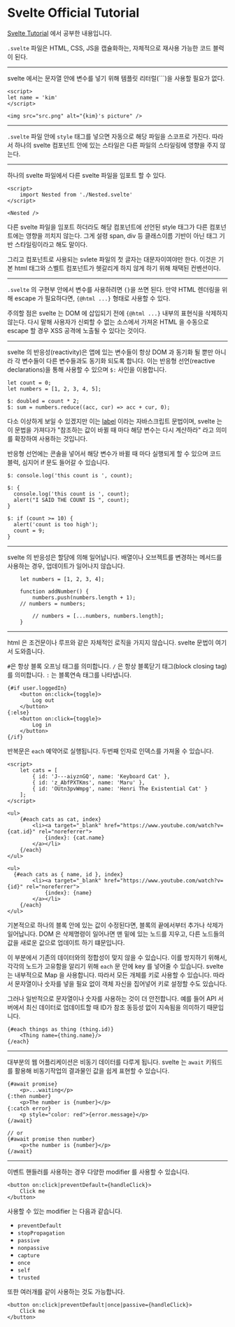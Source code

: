 # Svelte Official Tutorial

[Svelte Tutorial](https://svelte.dev/tutorial/basics) 에서 공부한 내용입니다.

`.svelte` 파일은 HTML, CSS, JS을 캡슐화하는, 자체적으로 재사용 가능한 코드 블럭이 된다.

---

svelte 에서는 문자열 안에 변수를 넣기 위해 템플릿 리터럴(`\``)을 사용할 필요가 없다.

```
<script>
let name = 'kim'
</script>

<img src="src.png" alt="{kim}'s picture" />
```

---

`.svelte` 파일 안에 `style` 태그를 넣으면 자동으로 해당 파일을 스코프로 가진다.
따라서 하나의 svelte 컴포넌트 안에 있는 스타일은 다른 파일의 스타일링에 영향을 주지 않는다.

---

하나의 svelte 파일에서 다른 svelte 파일을 임포트 할 수 있다.

```
<script>
	import Nested from './Nested.svelte'
</script>

<Nested />
```

다른 svelte 파일을 임포트 하더라도 해당 컴포넌트에 선언된 style 태그가 다른 컴포넌트에는 영향을 끼치지 않는다.
그게 설령 span, div 등 클래스이름 기반이 아닌 태그 기반 스타일링이라고 해도 말이다.

그리고 컴포넌트로 사용되는 svlete 파일의 첫 글자는 대문자이여야만 한다. 이것은 기본 html 태그와 스벨트 컴포넌트가 헷갈리게 하지 않게 하기 위해 채택된 컨벤션이다.

---

`.svelte` 의 구현부 안에서 변수를 사용하려면 `{}`을 쓰면 된다. 만약 HTML 렌더링을 위해 escape 가 필요하다면, `{@html ...}` 형태로 사용할 수 있다.

주의할 점은 svelte 는 DOM 에 삽입되기 전에 `{@html ...}` 내부의 표현식을 삭제하지 않는다.
다시 말해 사용자가 신뢰할 수 없는 소스에서 가져온 HTML 을 수동으로 escape 할 경우 XSS 공격에 노출될 수 있다는 것이다.

---

svelte 의 반응성(reactivity)은 앱에 있는 변수들이 항상 DOM 과 동기화 될 뿐만 아니라 각 변수들이 다른 변수들과도 동기화 되도록 합니다.
이는 반응형 선언(reactive declarations)을 통해 사용할 수 있으며 `$:` 사인을 이용합니다.

```
let count = 0;
let numbers = [1, 2, 3, 4, 5];

$: doubled = count * 2;
$: sum = numbers.reduce((acc, cur) => acc + cur, 0);

```

다소 이상하게 보일 수 있겠지만 이는 [label](https://developer.mozilla.org/en-US/docs/Web/JavaScript/Reference/Statements/label) 이라는 자바스크립트 문법이며, svelte 는 이 문법을 가져다가 "참조하는 값이 바뀔 때 마다 해당 변수는 다시 계산하라" 라고 의미를 확장하여 사용하는 것입니다.

반응형 선언에는 콘솔을 넣어서 해당 변수가 바뀔 때 마다 실행되게 할 수 있으며 코드 블럭, 심지어 if 문도 들어갈 수 있습니다.

```
$: console.log('this count is ', count);

$: {
  console.log('this count is ', count);
  alert("I SAID THE COUNT IS ", count);
}

$: if (count >= 10) {
  alert('count is too high');
  count = 9;
}

```

---

svelte 의 반응성은 할당에 의해 일어납니다. 배열이나 오브젝트를 변경하는 메서드를 사용하는 경우, 업데이트가 일어나지 않습니다.

```
	let numbers = [1, 2, 3, 4];

	function addNumber() {
		numbers.push(numbers.length + 1);
    // numbers = numbers;

		// numbers = [...numbers, numbers.length];
	}
```

---

html 은 조건문이나 루프와 같은 자체적인 로직을 가지지 않습니다.
svelte 문법이 여기서 도와줍니다.

`#`은 항상 블록 오프닝 태그를 의미합니다. `/` 은 항상 블록닫기 태그(block closing tag)를 의미합니다. `:` 는 블록연속 태그를 나타냅니다.

```
{#if user.loggedIn}
	<button on:click={toggle}>
		Log out
	</button>
{:else}
	<button on:click={toggle}>
		Log in
	</button>
{/if}
```

반복문은 `each` 예약어로 실행됩니다. 두번째 인자로 인덱스를 가져올 수 있습니다.

```
<script>
	let cats = [
		{ id: 'J---aiyznGQ', name: 'Keyboard Cat' },
		{ id: 'z_AbfPXTKms', name: 'Maru' },
		{ id: 'OUtn3pvWmpg', name: 'Henri The Existential Cat' }
	];
</script>

<ul>
	{#each cats as cat, index}
		<li><a target="_blank" href="https://www.youtube.com/watch?v={cat.id}" rel="noreferrer">
			{index}: {cat.name}
		</a></li>
	{/each}
</ul>

<ul>
  {#each cats as { name, id }, index}
		<li><a target="_blank" href="https://www.youtube.com/watch?v={id}" rel="noreferrer">
			{index}: {name}
		</a></li>
	{/each}
</ul>
```

기본적으로 하나의 블록 안에 있는 값이 수정된다면, 블록의 끝에서부터 추가나 삭제가 일어납니다.
DOM 은 삭제명령이 일어나면 맨 밑에 있는 노드를 지우고, 다른 노드들의 값을 새로운 값으로 업데이트 하기 떄문입니다.

이 부분에서 기존의 데이터와의 정합성이 맞지 않을 수 있습니다.
이를 방지하기 위해서, 각각의 노드가 고유함을 알리기 위해 `each` 문 안에 key 를 넣어줄 수 있습니다.
svelte 는 내부적으로 Map 을 사용합니다. 따라서 모든 개체를 키로 사용할 수 있습니다. 따라서 문자열이나 숫자를 넣을 필요 없이 객체 자신을 집어넣어 키로 설정할 수도 있습니다.

그러나 일반적으로 문자열이나 숫자를 사용하는 것이 더 안전합니다. 예를 들어 API 서버에서 최신 데이터로 업데이트할 때 ID가 참조 동등성 없이 지속됨을 의미하기 때문입니다.

```
{#each things as thing (thing.id)}
	<Thing name={thing.name}/>
{/each}
```

---

대부분의 웹 어플리케이션은 비동기 데이터를 다루게 됩니다. svelte 는 `await` 키워드를 활용해 비동기작업의 결과물인 값을 쉽게 표현할 수 있습니다.

```
{#await promise}
	<p>...waiting</p>
{:then number}
	<p>The number is {number}</p>
{:catch error}
	<p style="color: red">{error.message}</p>
{/await}

// or
{#await promise then number}
	<p>the number is {number}</p>
{/await}
```

---

이벤트 핸들러를 사용하는 경우 다양한 modifier 를 사용할 수 있습니다.

```
<button on:click|preventDefault={handleClick}>
	Click me
</button>
```

사용할 수 있는 modifier 는 다음과 같습니다.

- `preventDefault`
- `stopPropagation`
- `passive`
- `nonpassive`
- `capture`
- `once`
- `self`
- `trusted`

또한 여러개를 같이 사용하는 것도 가능합니다.

```
<button on:click|preventDefault|once|passive={handleClick}>
	Click me
</button>
```
